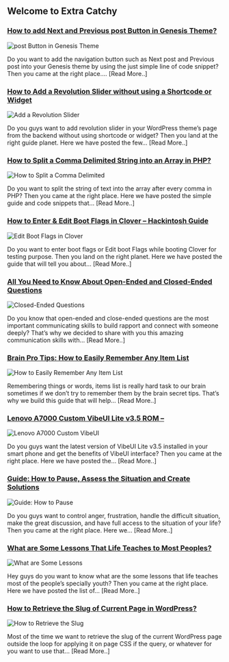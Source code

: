## Welcome to Extra Catchy

### [How to add Next and Previous post Button in Genesis Theme?](http://extracatchy.net/add-next-previous-post-button-genesis-theme/)
![post Button in Genesis Theme](http://extracatchy.net/wp-content/uploads/2017/04/add-next-and-previous-post-button-in-genesis-theme.png)

Do you want to add the navigation button such as Next post and Previous post into your Genesis theme by using the just simple line of code snippet? Then you came at the right place…. [Read More..]

### [How to Add a Revolution Slider without using a Shortcode or Widget](http://extracatchy.net/add-a-revolution-slider-without-using-a-shortcode-or-widget/)
![Add a Revolution Slider](http://extracatchy.net/wp-content/uploads/2017/04/add-a-revolution-slider-without-using-a-shortcode-widget.png)

Do you guys want to add revolution slider in your WordPress theme’s page from the backend without using shortcode or widget?
Then you land at the right guide planet. Here we have posted the few… [Read More..]

### [How to Split a Comma Delimited String into an Array in PHP?](http://extracatchy.net/split-comma-delimited-string-into-array-php-2/)
![How to Split a Comma Delimited](http://extracatchy.net/wp-content/uploads/2017/04/how-to-split-comma-delimited-string-into-array-in-php.png)

Do you want to split the string of text into the array after every comma in PHP? Then you came at the right place.
Here we have posted the simple guide and code snippets that… [Read More..]

### [How to Enter & Edit Boot Flags in Clover – Hackintosh Guide](http://extracatchy.net/how-to-enter-edit-boot-flags-in-clover/) 
![Edit Boot Flags in Clover](http://extracatchy.net/wp-content/uploads/2017/04/How-to-Enter-Edit-Boot-Flags-in-Clover.png)

Do you want to enter boot flags or Edit boot Flags while booting Clover for testing purpose.
Then you land on the right planet. Here we have posted the guide that will tell you about… [Read More..]

### [All You Need to Know About Open-Ended and Closed-Ended Questions](http://extracatchy.net/open-ended-questions-and-closed-ended-questions/)
![Closed-Ended Questions](http://extracatchy.net/wp-content/uploads/2017/04/open-ended-questiosn-and-closed-ended-questions.png)

Do you know that open-ended and close-ended questions are the most important communicating skills to build rapport and connect with someone deeply? That’s why we decided to share with you this amazing communication skills with… [Read More..]

### [Brain Pro Tips: How to Easily Remember Any Item List](http://extracatchy.net/how-to-easily-remember-any-item-list/)
![How to Easily Remember Any Item List](http://extracatchy.net/wp-content/uploads/2017/04/how-to-remeber-any-10-items-list.png)

Remembering things or words, items list is really hard task to our brain sometimes if we don’t try to remember them by the brain secret tips. That’s why we build this guide that will help… [Read More..]

### [Lenovo A7000 Custom VibeUI Lite v3.5 ROM –](http://extracatchy.net/lenovo-a7000-custom-vibeui-lite-rom/)
![Lenovo A7000 Custom VibeUI](http://extracatchy.net/wp-content/uploads/2017/03/custom-roms-list.png)

Do you guys want the latest version of VibeUI Lite v3.5 installed in your smart phone and get the benefits of VibeUI interface? Then you came at the right place. Here we have posted the… [Read More..]

### [Guide: How to Pause, Assess the Situation and Create Solutions](http://extracatchy.net/how-to-pause-assess-the-situation-and-create-solutions/)
![Guide: How to Pause](http://extracatchy.net/wp-content/uploads/2017/04/how-to-pause-access-the-situation-and-create-solutions.png)

Do you guys want to control anger, frustration, handle the difficult situation, make the great discussion, and have full access to the situation of your life? Then you came at the right place. Here we… [Read More..]

### [What are Some Lessons That Life Teaches to Most Peoples?](http://extracatchy.net/lessons-that-life-teaches-to-most-peoples/)
![What are Some Lessons](http://extracatchy.net/wp-content/uploads/2017/04/some-lessons-that-life-teaches.png)

Hey guys do you want to know what are the some lessons that life teaches most of the people’s specially youth? Then you came at the right place. Here we have posted the list of… [Read More..]

### [How to Retrieve the Slug of Current Page in WordPress?](http://extracatchy.net/retrieve-the-slug-of-current-page-wordpress-2/)
![How to Retrieve the Slug](http://extracatchy.net/wp-content/uploads/2017/04/how-to-retrieve-the-slug-of-page-in-wordpress.png)

Most of the time we want to retrieve the slug of the current WordPress page outside the loop for applying it on page CSS if the query, or whatever for you want to use that… [Read More..]


